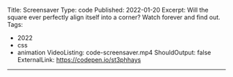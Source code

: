 Title: Screensaver
Type: code
Published: 2022-01-20
Excerpt: Will the square ever perfectly align itself into a corner? Watch forever and find out.
Tags:
- 2022
- css
- animation
VideoListing: code-screensaver.mp4
ShouldOutput: false
ExternalLink: https://codepen.io/st3phhays
---